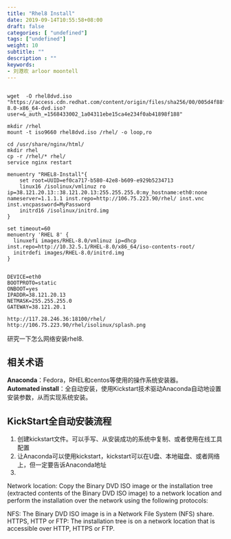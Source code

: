 ```yaml
---
title: "Rhel8 Install"
date: 2019-09-14T10:55:58+08:00
draft: false
categories: [ "undefined"]
tags: ["undefined"]
weight: 10
subtitle: ""
description : ""
keywords:
- 刘港欢 arloor moontell
---
```


```

wget  -O rhel8dvd.iso "https://access.cdn.redhat.com/content/origin/files/sha256/00/005d4f88fff6d63b0fc01a10822380ef52570edd8834321de7be63002cc6cc43/rhel-8.0-x86_64-dvd.iso?user=&_auth_=1568433002_1a04311ebe15ca4e234f0ab41898f188"

mkdir /rhel
mount -t iso9660 rhel8dvd.iso /rhel/ -o loop,ro

cd /usr/share/nginx/html/
mkdir rhel
cp -r /rhel/* rhel/
service nginx restart

menuentry "RHEL8-Install"{
	set root=UUID=ef0ca717-b580-42e8-b609-e929b5234713
	linux16 /isolinux/vmlinuz ro ip=38.121.20.13::38.121.20.13:255.255.255.0:my_hostname:eth0:none nameserver=1.1.1.1 inst.repo=http://106.75.223.90/rhel/ inst.vnc inst.vncpassword=MyPassword
	initrd16 /isolinux/initrd.img
}

set timeout=60
menuentry 'RHEL 8' {
  linuxefi images/RHEL-8.0/vmlinuz ip=dhcp inst.repo=http://10.32.5.1/RHEL-8.0/x86_64/iso-contents-root/
  initrdefi images/RHEL-8.0/initrd.img
}


DEVICE=eth0
BOOTPROTO=static
ONBOOT=yes
IPADDR=38.121.20.13
NETMASK=255.255.255.0
GATEWAY=38.121.20.1

http://117.28.246.36:18100/rhel/
http://106.75.223.90/rhel/isolinux/splash.png
```


研究一下怎么网络安装rhel8.

## 相关术语

**Anaconda**：Fedora，RHEL和centos等使用的操作系统安装器。     
**Automated install**：全自动安装，使用Kickstart技术驱动Anaconda自动地设置安装参数，从而实现系统安装。

## KickStart全自动安装流程

1. 创建kickstart文件。可以手写、从安装成功的系统中复制、或者使用在线工具配置
2. 让Anaconda可以使用kickstart，kickstart可以在U盘、本地磁盘、或者网络上，但一定要告诉Anaconda地址
3. 


Network location: Copy the Binary DVD ISO image or the installation tree (extracted contents of the Binary DVD ISO image) to a network location and perform the installation over the network using the following protocols:

NFS: The Binary DVD ISO image is in a Network File System (NFS) share.
HTTPS, HTTP or FTP: The installation tree is on a network location that is accessible over HTTP, HTTPS or FTP.

